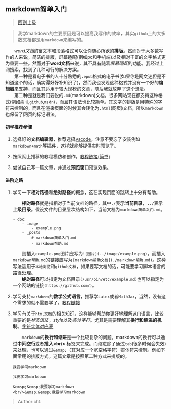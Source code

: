 ## markdown简单入门

> [回到上级](./index.md)

> 我学markdown的主要原因是可以提高我写作的效率，其实`github`上的大多数文档都是用`markdown`来编写的。

&emsp;&emsp;*word文档*的富文本和段落格式可以让你随心所欲的**排版**。然而对于大多数写作的人来说，简洁的排版，屏幕适配(例如pc和手机端)以及相对丰富的文字格式更为重要一些。然而对于**word文档**来说，其不具有随着*屏幕适配*的功能。我经过上网搜索，找到了几种可行的解决方案。
<br/>&emsp;&emsp;第一种是看电子书的人十分熟悉的`.epub`格式的电子书(如果你是网文迷但是不知道这个的话，确实得好好补知识了)，然而我也发现这种格式并没有一个好的**编辑器**来支持，而且其适用于较大规模的文章，随后我就放弃了这个想法。
<br/>&emsp;&emsp;第二种是就是我们要说的`.md`(markdown)文档，很多网站现在都支持这种格式(例如`简书`,`github`,`msdn`)，而且其语法也比较简单。其文字的排版是用特殊的字符来控制的，而且在渲染页面的时候其会转化为`.html`(网页)文档，所以`markdown`也保留了网页的标记语法。

#### 初学推荐步骤

1. 选择好的**文档编辑器**，推荐选择[vscode](https://code.visualstudio.com/)，注意不要忘了安装例如`markdown+math`等插件，这样就能够提供实时预览了。

2. 按照网上推荐的教程模仿和创作。[教程链接(简书)](https://www.jianshu.com/p/335db5716248)

3. 尝试自己写一篇文章，并通过**预览窗口**预览效果。

#### 进阶之路

1. 学习一下**相对路径**和**绝对路径**的概念，这在实现页面的跳转上十分有帮助。

    &emsp;&emsp;**相对路径**就是指相对于当前文档的路径，其中`./`表示**当前目录**，`../`表示**上级目录**。假设文件的目录层次结构如下，当前文档为`markdown简单入门.md`。

    ```file
    - doc
        - image
            - example.png
        - _posts
            # markdown简单入门.md
            - markdown帮助.md
    ```

    &emsp;&emsp;则插入`example.png`图片应写为`![图片](../image/example.png)`，而插入`markdown帮助.md`的链接应写为`[markdown帮助文档](./markdown帮助.md)`。这种写法适用于`本地浏览`和`github文档`，如果要写文档的话，可能要学习脚本语言的路径处理。
    <br/>&emsp;&emsp;**绝对路径**可以指定为文档目录`(/usr/bin/etc/example.md)`也可以指定为一个网站的链接`(https://github.com/)`。

2. 学习支持`markdown`的**数学公式语言**，推荐学`Latex`或者`MathJax`，当然，没有这个需求的就不需要学了。[教程链接](https://www.cnblogs.com/linxd/p/4955530.html)

3. 学习有关于`html文档`的相关知识，这样能够帮助你更好地理解这门语言，比较重要的是*标签语法*，*style*以及*实体字符*。尤其是需要理解其**换行和缩进的机制**。[字符实体对应表](https://www.cnblogs.com/mengmengi/p/10137167.html)

    &emsp;&emsp;`markdown`的**换行和缩进**是一个比较复杂的问题。markdown的换行可以通过**中间空行**或者**插入&lt;br/&gt;** 标签来完成。而缩进除了通过`tab`(很多时候会失效)来处理，也可以通过`&emsp;`（其对应一个宽空格字符）实体符来控制。例如下面常用的排版方式，这篇文章是按照第二种方式来排版的。

    ```
    我要学习markdown

    我要学习markdown
    ```

    ```
    &emsp;&emsp;我要学习markdown
    <br/>&emsp;&emsp;我要学习markdown
    ```

> Author:cht.